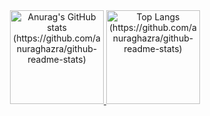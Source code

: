 <div align="center">
  <a href="#">
  <img height=150em src="https://github-readme-stats-delta-one-96.vercel.app/api?username=moraespaulolucas&show_icons=true&theme=gruvbox&count_private=true" alt="Anurag's GitHub stats (https://github.com/anuraghazra/github-readme-stats)">
  </a>
  <a href="#">
  <img height=150em src="https://github-readme-stats-delta-one-96.vercel.app/api/top-langs/?username=moraespaulolucas&theme=gruvbox" alt="Top Langs (https://github.com/anuraghazra/github-readme-stats)">
  </a>
</div>
